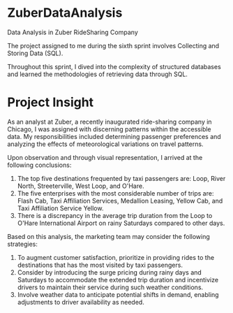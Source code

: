 # ZuberDataAnalysis

Data Analysis in Zuber RideSharing Company

The project assigned to me during the sixth sprint involves Collecting and Storing Data (SQL).

Throughout this sprint, I dived into the complexity of structured databases and learned the methodologies of retrieving data through SQL.

# **Project Insight**

As an analyst at Zuber, a recently inaugurated ride-sharing company in Chicago, I was assigned with discerning patterns within the accessible data. My responsibilities included determining passenger preferences and analyzing the effects of meteorological variations on travel patterns.

Upon observation and through visual representation, I arrived at the following conclusions:

1. The top five destinations frequented by taxi passengers are: Loop, River North, Streeterville, West Loop, and O'Hare.
2. The five enterprises with the most considerable number of trips are: Flash Cab, Taxi Affiliation Services, Medallion Leasing, Yellow Cab, and Taxi Affiliation Service Yellow.
3. There is a discrepancy in the average trip duration from the Loop to O'Hare International Airport on rainy Saturdays compared to other days.

Based on this analysis, the marketing team may consider the following strategies:

1. To augment customer satisfaction, prioritize in providing rides to the destinations that has the most visited by taxi passengers.
2. Consider by introducing the surge pricing during rainy days and Saturdays to accommodate the extended trip duration and incentivize drivers to maintain their service during such weather conditions.
3. Involve weather data to anticipate potential shifts in demand, enabling adjustments to driver availability as needed.
